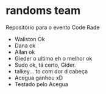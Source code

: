 # randoms team
Repositório para o evento Code Rade

- Waliston Ok
- Dana ok
- Allan ok
- Gieder o ultimo eh o melhor ok
- Sudo ok, tá certo, Gider.
- talkey... to com dor d cabeça
- Acegua ganhou xD
- Testado pelo Acegua
